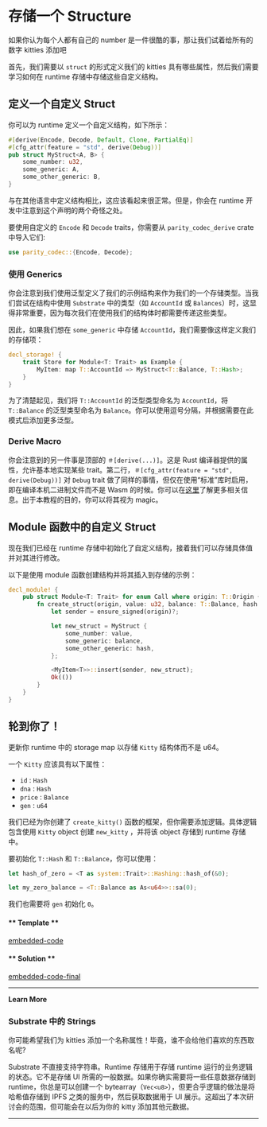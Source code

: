 # 存储一个 Structure

如果你认为每个人都有自己的 number 是一件很酷的事，那让我们试着给所有的数字 kitties 添加吧

首先，我们需要以 `struct` 的形式定义我们的 kitties 具有哪些属性，然后我们需要学习如何在 runtime 存储中存储这些自定义结构。

## 定义一个自定义 Struct

你可以为 runtime 定义一个自定义结构，如下所示：

```rust
#[derive(Encode, Decode, Default, Clone, PartialEq)]
#[cfg_attr(feature = "std", derive(Debug))]
pub struct MyStruct<A, B> {
    some_number: u32,
    some_generic: A,
    some_other_generic: B,
}
```

与在其他语言中定义结构相比，这应该看起来很正常。但是，你会在 runtime 开发中注意到这个声明的两个奇怪之处。

要使用自定义的 `Encode` 和 `Decode` traits，你需要从 `parity_codec_derive` crate 中导入它们:

```rust
use parity_codec::{Encode, Decode};
```

### 使用 Generics

你会注意到我们使用泛型定义了我们的示例结构来作为我们的一个存储类型。当我们尝试在结构中使用 `Substrate` 中的类型（如 `AccountId` 或 `Balances`）时，这显得非常重要，因为每次我们在使用我们的结构体时都需要传递这些类型。

因此，如果我们想在 `some_generic` 中存储 `AccountId`，我们需要像这样定义我们的存储项：

```rust
decl_storage! {
    trait Store for Module<T: Trait> as Example {
        MyItem: map T::AccountId => MyStruct<T::Balance, T::Hash>;
    }
}
```

为了清楚起见，我们将 `T::AccountId` 的泛型类型命名为 `AccountId`，将 `T::Balance` 的泛型类型命名为 `Balance`。你可以使用逗号分隔，并根据需要在此模式后添加更多泛型。

### Derive Macro

你会注意到的另一件事是顶部的 `＃[derive(...)]`。这是 Rust 编译器提供的属性，允许基本地实现某些 trait。第二行，`＃[cfg_attr(feature = "std", derive(Debug))]` 对 `Debug` trait 做了同样的事情，但仅在使用“标准”库时启用，即在编译本机二进制文件而不是 Wasm 的时候。你可以在[这里](https://doc.rust-lang.org/rust-by-example/trait/derive.html)了解更多相关信息。出于本教程的目的，你可以将其视为 magic。

## Module 函数中的自定义 Struct

现在我们已经在 runtime 存储中初始化了自定义结构，接着我们可以存储具体值并对其进行修改。

以下是使用 module 函数创建结构并将其插入到存储的示例：

```rust
decl_module! {
    pub struct Module<T: Trait> for enum Call where origin: T::Origin {
        fn create_struct(origin, value: u32, balance: T::Balance, hash: T::Hash) -> Result {
            let sender = ensure_signed(origin)?;

            let new_struct = MyStruct {
                some_number: value,
                some_generic: balance,
                some_other_generic: hash,
            };

            <MyItem<T>>::insert(sender, new_struct);
            Ok(())
        }
    }
}
```

## 轮到你了！

更新你 runtime 中的 storage map 以存储 `Kitty` 结构体而不是 u64。

一个 `Kitty` 应该具有以下属性：

- `id` : `Hash`
- `dna` : `Hash`
- `price` : `Balance`
- `gen` : `u64`

我们已经为你创建了 `create_kitty()` 函数的框架，但你需要添加逻辑。具体逻辑包含使用 `Kitty` object 创建 `new_kitty` ，并将该 object 存储到 runtime 存储中。

要初始化 `T::Hash` 和 `T::Balance`，你可以使用：

```rust
let hash_of_zero = <T as system::Trait>::Hashing::hash_of(&0);

let my_zero_balance = <T::Balance as As<u64>>::sa(0);
```

我们也需要将 `gen` 初始化 `0`。

<!-- tabs:start -->

#### ** Template **

[embedded-code](../../1/assets/1.6-template.rs ':include :type=code embed-template')

#### ** Solution **

[embedded-code-final](../../1/assets/1.6-finished-code.rs ':include :type=code embed-final')

<!-- tabs:end -->

---

**Learn More**

### Substrate 中的 Strings

你可能希望我们为 kitties 添加一个名称属性！毕竟，谁不会给他们喜欢的东西取名呢?

Substrate 不直接支持字符串。Runtime 存储用于存储 runtime 运行的业务逻辑的状态。它不是存储 UI 所需的一般数据。如果你确实需要将一些任意数据存储到 runtime，你总是可以创建一个 bytearray（`Vec<u8>`），但更合乎逻辑的做法是将哈希值存储到 IPFS 之类的服务中，然后获取数据用于 UI 展示。这超出了本次研讨会的范围，但可能会在以后为你的 kitty 添加其他元数据。

---
